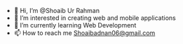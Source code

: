 - 👋 Hi, I’m @Shoaib Ur Rahman
- 👀 I’m interested in creating web and mobile applications
- 🌱 I’m currently learning Web Development
- 📫 How to reach me Shoaibadnan06@gmail.com

<!---
09Shoaib/09Shoaib is a ✨ special ✨ repository because its `README.md` (this file) appears on your GitHub profile.
You can click the Preview link to take a look at your changes.
--->
